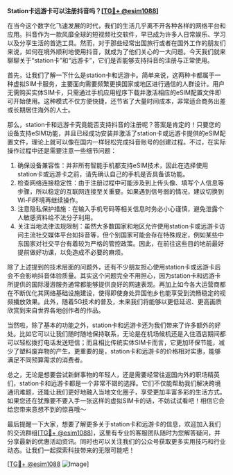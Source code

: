 **Station卡远游卡可以注册抖音吗？[[TG💪+ @esim1088](https://t.me/s/esim1088)]**

在当今这个数字化飞速发展的时代，我们的生活几乎离不开各种各样的网络平台和应用。抖音作为一款风靡全球的短视频社交软件，早已成为许多人日常娱乐、学习以及分享生活的首选工具。然而，对于那些经常出国旅行或者在国外工作的朋友们来说，如何在境外顺利地使用抖音，就成为了他们关心的一大问题。今天我们就来聊聊关于“station卡”和“远游卡”，它们是否能够支持抖音的注册与正常使用。

首先，让我们了解一下什么是station卡和远游卡。简单来说，这两种卡都属于一种虚拟SIM卡服务，主要面向需要频繁更换国家或地区进行通信的人群设计。用户无需购买实体SIM卡，只需通过手机应用程序下载并激活相应的eSIM配置文件即可开始使用。这种模式不仅方便快捷，还节省了大量时间成本，非常适合商务出差或长期居住海外的人士。

那么，station卡和远游卡究竟能否支持抖音的注册呢？答案是肯定的！只要您的设备支持eSIM功能，并且已经成功安装并激活了station卡或远游卡提供的eSIM配置文件，理论上就可以像在国内一样轻松完成抖音账号的创建过程。不过，在实际操作过程中还是需要注意一些细节问题：

1. 确保设备兼容性：并非所有智能手机都支持eSIM技术，因此在选择使用station卡或远游卡之前，请先确认自己的手机是否具备该功能。
2. 检查网络连接稳定性：由于注册过程中可能涉及到上传头像、填写个人信息等步骤，所以稳定的互联网连接至关重要。如果遇到信号弱的情况，建议切换到Wi-Fi环境再继续操作。
3. 注意隐私保护措施：在输入手机号码等相关信息时务必小心谨慎，避免泄露个人敏感资料给不法分子利用。
4. 关注当地法律法规限制：虽然大多数国家和地区允许使用station卡或远游卡访问主流社交媒体平台如抖音等，但个别国家可能会存在特殊规定，例如某些中东国家对社交平台有着较为严格的管控政策。因此，在前往这些目的地前最好提前做好功课，以免造成不必要的麻烦。

除了上述提到的技术层面的问题外，还有不少朋友担心使用station卡或远游卡后会不会影响抖音体验质量。其实这个问题完全不用担心，因为station卡和远游卡所提供的国际漫游服务通常都能够提供良好的网速表现。再加上如今各大运营商都在不断优化其网络基础设施建设，使得即使身处异国他乡也能享受到流畅稳定的视频播放效果。此外，随着5G技术的普及，未来我们将能够以更低延迟、更高画质欣赏到来自世界各地创作者的作品。

当然啦，除了基本的功能之外，station卡和远游卡还为我们带来了许多额外的好处。比如它可以让我们随时随地保持联系，无论是在机场候机还是入住酒店期间都可以轻松拨打电话发送短信；而且相比传统实体SIM卡而言，它更加环保节能，减少了塑料废弃物的产生。更重要的是，station卡和远游卡的价格相对实惠，能够满足不同预算需求的消费者。

总之，无论是想要尝试新鲜事物的年轻人，还是需要经常往返国内外的职场精英们，station卡和远游卡都是一个非常不错的选择。它们不仅能帮助我们解决跨境通讯难题，还能让我们更好地融入当地文化圈子，享受更加丰富多彩的生活方式。如果您还在犹豫要不要入手一张这样的虚拟SIM卡的话，不妨试试看吧！相信它会给您带来意想不到的惊喜哦～

最后提醒一下大家，想要了解更多关于station卡和远游卡的信息，欢迎加入我们的交流群组[[TG💪+ @esim1088](https://t.me/s/esim1088)]，这里有专业的客服团队随时为您解答疑问，并分享最新的优惠活动资讯。同时也可以关注我们的公众号获取更多实用技巧和行业动态。让我们一起探索科技带来的无限可能吧！

[[TG💪+ @esim1088](https://t.me/s/esim1088) ![Image](https://i.postimg.cc/4NQfJmqS/Snipaste-2025-05-13-00-14-12.png)]